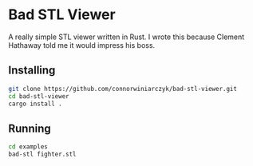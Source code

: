 # Bad STL Viewer

A really simple STL viewer written in Rust. I wrote this because Clement Hathaway told me it would impress his boss.


## Installing

```bash
git clone https://github.com/connorwiniarczyk/bad-stl-viewer.git
cd bad-stl-viewer
cargo install .
```

## Running

```bash
cd examples
bad-stl fighter.stl
```
